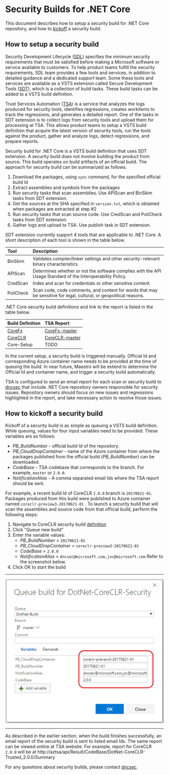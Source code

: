 # Security Builds for .NET Core

This document describes how to setup a security build for .NET Core repository, and how to [kickoff](#how-to-kickoff-security-build) a security build.

## How to setup a security build

Security Development Lifecycle ([SDL](http://sdl/)) specifies the minimum security requirements that must be satisfied before making a Microsoft software or service available to customers. To help product teams fulfill the security requirements, SDL team provides a few tools and services, in addition to detailed guidance and a dedicated support team. Some these tools and services are available as a VSTS extension called Secure Development Tools ([SDT](https://www.1eswiki.com/wiki/Secure_Development_Tools_VSTS_Extension)), which is a collection of build tasks. These build tasks can be added to a VSTS build definition. 

Trust Services Automation ([TSA](http://sql/wiki/Trust_Services_Automation_%28TSA%29)) is a service that analyzes the logs produced for security tools, identifies regressions, creates workitems to track the regressions, and generates a detailed report. One of the tasks in SDT extension is to collect logs from security tools and upload them for processing at TSA. This allows product teams to setup a VSTS build definition that acquire the latest version of security tools, run the tools against the product, gather and analyze logs, detect regressions, and prepare reports.

Security build for .NET Core is a VSTS build definition that uses SDT extension. A security build does not involve building the product from source. This build operates on build artifacts of an official build.  The approach for security build can be summarized as follows.

 1. Download the packages, using `sync` command, for the specified official build Id
 2. Extract assemblies and symbols from the packages
 3. Run security tasks that scan assemblies. Use APIScan and BinSkim tasks from SDT extension.
 4. Get the sources at the SHA specified in `version.txt`, which is obtained when packages are extracted at step #2
 5. Run security tasks that scan source code. Use CredScan and PoliCheck tasks from SDT extension.
 6. Gather logs and upload to TSA. Use publish task in SDT extension.

SDT extension currently support 4 tools that are applicable to .NET Core. A short description of each tool is shown in the table below.

|Tool|Description|
|:---|:----------|
|BinSkim | Validates compiler/linker settings and other security-relevant binary characteristics.|
|APIScan | Determines whether or not the software complies with the API Usage Standard of the Interoperability Policy.|
|CredScan | Index and scan for credentials or other sensitive content.|
|PoliCheck | Scan code, code comments, and content for words that may be sensitive for legal, cultural, or geopolitical reasons.|

.NET Core security build definitions and link to the report is listed in the table below.

|Build Definition|TSA Report|
|:---------------|:---------|
|[CoreFx](https://devdiv.visualstudio.com/DefaultCollection/DevDiv/_build/index?context=allDefinitions&path=%5CDotNet%5CSecurity&definitionId=6552&_a=completed)|[CoreFx-master](http://aztsa/api/Result/CodeBase/DotNet-CoreFx-Trusted_master/Summary)|
|[CoreCLR](https://devdiv.visualstudio.com/DefaultCollection/DevDiv/_build/index?context=allDefinitions&path=%5CDotNet%5CSecurity&definitionId=6598&_a=completed)|[CoreCLR-master](http://aztsa/api/Result/CodeBase/DotNet-CoreCLR-Trusted_master/Summary)|
|Core-Setup|TODO|

In the current setup, a security build is triggered manually. Official Id and corresponding Azure container name  needs to be provided at the time of queuing the build. In near future, Maestro will be extend to determine the Official Id and container name, and trigger a security build automatically.

TSA is configured to send an email report for each scan or security build to [dncsec](dncsec@microsoft.com) that include .NET Core repository owners responsible for security issues. Repository owners should focus on new issues and regressions highlighted in the report, and take necessary action to resolve those issues.

## How to kickoff a security build

Kickoff of a security build is as simple as queuing a VSTS build definition. While queuing, values for four input variables need to be provided. These variables are as follows:

 - *PB_BuildNumber* - official build Id of the repository.
 - *PB_CloudDropContainer* - name of the Azure container from where the packages published from the official build (*PB_BuildNumber*) can be downloaded.
 - *CodeBase* - TSA codebase that corresponds to the branch. For example, `master` or `2.0.0`.
 - *NotificationAlias* - A comma separated email Ids where the TSA report should be sent.

For example, a recent build Id of CoreCLR `2.0.0` branch is `20170621-01`. Packages produced from this build were published to Azure container named `coreclr-preview3-20170621-01` . To launch a security build that will scan the assemblies and source code from that official build, perform the following steps:

 1. Navigate to CoreCLR security build [definition](https://devdiv.visualstudio.com/DevDiv/_build/index?context=allDefinitions&path=%5CDotNet%5CSecurity&definitionId=6598&_a=completed)
 2. Click "Queue new build"
 3. Enter the variable values:
	  - *PB_BuildNumber* = `20170621-01`
	  - *PB_CloudDropContainer* = `coreclr-preview3-20170621-01` 
	  - *CodeBase* = `2.0.0`
	  - *NotificationAlias*  = `dncsec@microsoft.com,joc@microsoft.com`
Refer to the screenshot below.
 4. Click OK to start the build 

 ----------
![QueueSecurityBuild.](./assets/QueueSecurityBuild.png?raw=true)

----------

As described in the earlier section, when the build finishes successfully, an email report of the security build is sent to listed email Ids. The same report can be viewed online at TSA website. For example, report for CoreCLR  `2.0.0` will be at http://aztsa/api/Result/CodeBase/DotNet-CoreCLR-Trusted_2.0.0/Summary

For any questions about security builds, please contact [dncsec](dncsec@microsoft.com).
